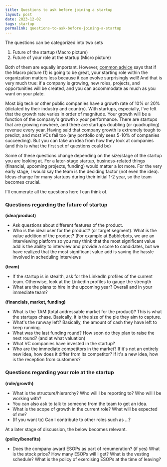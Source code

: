 ```yaml
---
title: Questions to ask before joining a startup
layout: post
date: 2023-12-02
tags: startup
permalink: questions-to-ask-before-joining-a-startup
---
```


The questions can be categorized into two sets
1. Future of the startup (Macro picture)
2. Future of your role at the startup (Micro picture)

Both of them are equally important. However, [<u>common advice</u>](https://thevcfactory.com/if-youre-offered-a-seat-on-a-rocket-ship-dont-ask-what-seat-sheryl-sandberg) says that if the Macro picture (1) is going to be great, your starting role within the organization matters less because it can evolve surprisingly well! And that is very much true: if a company is growing, new roles, projects, and opportunities will be created, and you can accommodate as much as you want on your plate. 

Most big tech or other public companies have a growth rate of 10% or 20% (dictated by their industry and country). With startups, especially, I've felt that the growth rate varies in order of magnitude. Your growth will be a function of the company's growth x your performance. There are startups that are growing nowhere, and there are startups doubling (or quadrupling) revenue every year. Having said that company growth is extremely tough to predict, and most VCs fail too (any portfolio only sees 5-10% of companies succeeding). But you can take an idea from how they look at companies (and this is what the first set of questions could be)

Some of these questions change depending on the size/stage of the startup you are looking at. For a later-stage startup, business-related things (financial, upcoming projects, funding) would matter a lot more. For the very early stage, I would say the team is the deciding factor (not even the idea). Ideas change for many startups during their initial 1-2 year, so the team becomes crucial. 

I'll enumerate all the questions here I can think of.

### Questions regarding the future of startup

**(idea/product)**
- Ask questions about different features of the product. 
- Who is the ideal user for the product? (or target segment). What is the value addition of the product? 
(For example at Babblebots, we are an interviewing platform so you may think that the most significant value add is the ability to interview and provide a score to candidates, but we have realized that the most significant value add is saving the hassle involved in scheduling interviews

**(team)**
- If the startup is in stealth, ask for the LinkedIn profiles of the current team. Otherwise, look at the LinkedIn profiles to gauge the strength
- What are the plans to hire in the upcoming year? Overall and in your immediate team?

**(financials, market, funding)**
- What is the TAM (total addressable market for the product)? This is what the startups chase. Basically, it is the size of the pie they aim to capture. 
- What's the runway left? Basically, the amount of cash they have left to keep running.
- What was the last funding round? How soon do they plan to raise the next round? (and at what valuation)
- What VC companies have invested in the startup?
- Who are the immediate competitors in the market? If it's not an entirely new idea, how does it differ from its competitor? If it's a new idea, how is the reception from customers?

### Questions regarding your role at the startup

**(role/growth)**
- What is the structure/hierarchy? Who will I be reporting to? Who will I be working with?
- You can also ask to talk to someone from the team to get an idea.
- What is the scope of growth in the current role? What will be expected of me?
- (If you want to) Can I contribute to other roles such as ...?

At a later stage of discussion, the below becomes relevant.

**(policy/benefits)**
- Does the company award ESOPs as part of renumeration? (if yes) What is the stock price? How many ESOPs will I get? What is the vesting schedule? What is the policy of exercising ESOPs at the time of leaving?